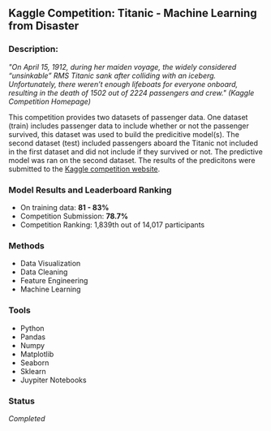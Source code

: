 ## Kaggle Competition: Titanic - Machine Learning from Disaster ##

### Description: ###
*"On April 15, 1912, during her maiden voyage, the widely considered “unsinkable” RMS Titanic sank after colliding with an iceberg. Unfortunately, there weren’t enough lifeboats for everyone onboard, resulting in the death of 1502 out of 2224 passengers and crew." (Kaggle Competition Homepage)*

This competition provides two datasets of passenger data. One dataset (train) includes passenger data to include whether or not the passenger survived, this dataset was used to build the predicitive model(s). The second dataset (test) included passengers aboard the Titanic not included in the first dataset and did not include if they survived or not. The predictive model was ran on the second dataset. The results of the predicitons were submitted to the [Kaggle competition website](https://www.kaggle.com/c/titanic). 

### Model Results and Leaderboard Ranking ###
- On training data: **81 - 83%**
- Competition Submission:  **78.7%**   
- Competition Ranking: 1,839th out of 14,017 participants

### Methods ###
- Data Visualization
- Data Cleaning
- Feature Engineering
- Machine Learning

### Tools ###
- Python
- Pandas
- Numpy
- Matplotlib
- Seaborn
- Sklearn
- Juypiter Notebooks

### Status ###
*Completed*
